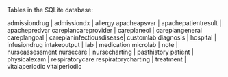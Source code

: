 Tables in the SQLite database:

admissiondrug            | admissiondx              | allergy
apacheapsvar             | apachepatientresult      | apachepredvar
careplancareprovider     | careplaneol              | careplangeneral
careplangoal             | careplaninfectiousdisease| customlab
diagnosis                | hospital                 | infusiondrug
intakeoutput             | lab                      | medication
microlab                 | note                     | nurseassessment
nursecare                | nursecharting            | pasthistory
patient                  | physicalexam             | respiratorycare
respiratorycharting      | treatment                | vitalaperiodic
vitalperiodic